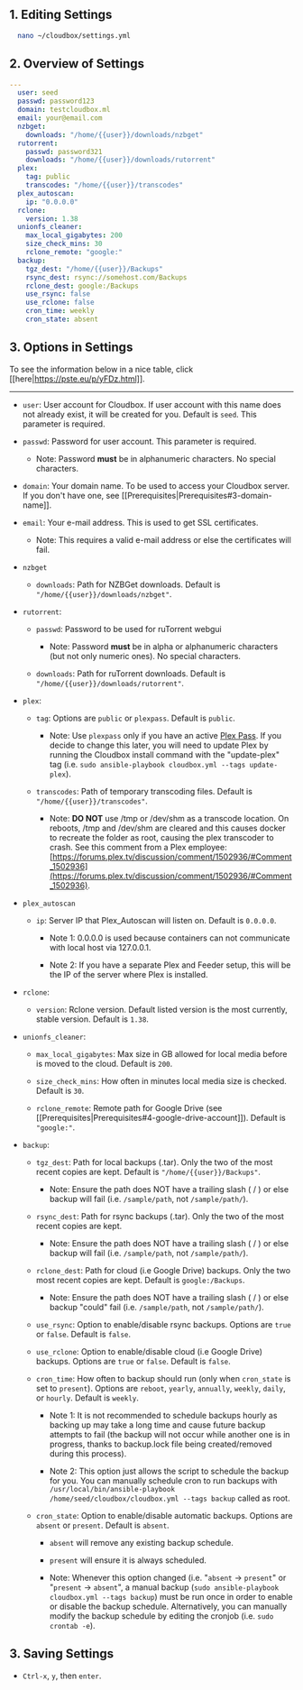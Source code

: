 ## 1. Editing Settings ##

  ```bash
    nano ~/cloudbox/settings.yml
  ```

## 2. Overview of Settings ## 

```yaml
---
  user: seed
  passwd: password123
  domain: testcloudbox.ml
  email: your@email.com
  nzbget:
    downloads: "/home/{{user}}/downloads/nzbget"
  rutorrent:
    passwd: password321
    downloads: "/home/{{user}}/downloads/rutorrent"
  plex:
    tag: public
    transcodes: "/home/{{user}}/transcodes"
  plex_autoscan:
    ip: "0.0.0.0"
  rclone:
    version: 1.38
  unionfs_cleaner:
    max_local_gigabytes: 200
    size_check_mins: 30
    rclone_remote: "google:"
  backup:
    tgz_dest: "/home/{{user}}/Backups"
    rsync_dest: rsync://somehost.com/Backups
    rclone_dest: google:/Backups
    use_rsync: false
    use_rclone: false
    cron_time: weekly
    cron_state: absent
```

## 3. Options in Settings

To see the information below in a nice table, click [[here|https://pste.eu/p/yFDz.html]].


---


- `user`: User account for Cloudbox. If user account with this name does not already exist, it will be created for you. Default is `seed`. This parameter is required.

- `passwd`: Password for user account. This parameter is required.

  - Note: Password **must** be in alphanumeric characters. No special characters. 

- `domain`: Your domain name. To be used to access your Cloudbox server. If you don't have one, see [[Prerequisites|Prerequisites#3-domain-name]].

- `email`: Your e-mail address. This is used to get SSL certificates.

  - Note: This requires a valid e-mail address or else the certificates will fail.
- `nzbget`

    - `downloads`: Path for NZBGet downloads. Default is `"/home/{{user}}/downloads/nzbget"`. 

- `rutorrent`:

    - `passwd`: Password to be used for ruTorrent webgui

      - Note: Password **must** be in alpha or alphanumeric characters (but not only numeric ones). No special characters. 

    - `downloads`: Path for ruTorrent downloads. Default is `"/home/{{user}}/downloads/rutorrent"`. 

- `plex`:

  - `tag`: Options are `public` or `plexpass`. Default is `public`.

    - Note: Use `plexpass` only if you have an active [Plex Pass](https://www.plex.tv/features/plex-pass/). If you decide to change this later, you will need to update Plex by running the Cloudbox install command with the "update-plex" tag (i.e. `sudo ansible-playbook cloudbox.yml --tags update-plex`).

  - `transcodes`: Path of temporary transcoding files. Default is `"/home/{{user}}/transcodes"`. 

    - Note: **DO NOT** use /tmp or /dev/shm as a transcode location. On reboots, /tmp and /dev/shm are cleared and this causes docker to recreate the folder as root, causing the plex transcoder to crash. See this comment from a Plex employee: [https://forums.plex.tv/discussion/comment/1502936/#Comment_1502936](https://forums.plex.tv/discussion/comment/1502936/#Comment_1502936).

- `plex_autoscan`

  - `ip`: Server IP that Plex_Autoscan will listen on. Default is `0.0.0.0`. 

    - Note 1: 0.0.0.0 is used because containers can not communicate with local host via 127.0.0.1.
    
    - Note 2: If you have a separate Plex and Feeder setup, this will be the IP of the server where Plex is installed.


- `rclone`:

  - `version`: Rclone version. Default listed version is the most currently, stable version. Default is `1.38`.

- `unionfs_cleaner`:

  - `max_local_gigabytes`: Max size in GB allowed for local media before is moved to the cloud. Default is `200`. 

  - `size_check_mins`: How often in minutes local media size is checked. Default is `30`.

  - `rclone_remote`: Remote path for Google Drive (see [[Prerequisites|Prerequisites#4-google-drive-account]]). Default is `"google:"`.

- `backup`:

  - `tgz_dest`: Path for local backups (.tar). Only the two of the most recent copies are kept. Default is `"/home/{{user}}/Backups"`.

    - Note: Ensure the path does NOT have a trailing slash ( / ) or else backup will fail (i.e. `/sample/path`, not `/sample/path/`).

  - `rsync_dest`: Path for rsync backups (.tar). Only the two of the most recent copies are kept.

    - Note: Ensure the path does NOT have a trailing slash ( / ) or else backup will fail (i.e. `/sample/path`, not `/sample/path/`).

  - `rclone_dest`: Path for cloud (i.e Google Drive) backups. Only the two most recent copies are kept. Default is `google:/Backups`.

    - Note: Ensure the path does NOT have a trailing slash ( / ) or else backup "could" fail (i.e. `/sample/path`, not `/sample/path/`).

  - `use_rsync`: Option to enable/disable rsync backups. Options are `true` or `false`. Default is `false`.

  - `use_rclone`: Option to enable/disable cloud (i.e Google Drive) backups. Options are `true` or `false`. Default is `false`.

  - `cron_time`: How often to backup should run (only when `cron_state` is set to `present`). Options are `reboot`, `yearly`, `annually`, `weekly`, `daily`, or `hourly`. Default is `weekly`. 

    - Note 1: It is not recommended to schedule backups hourly as backing up may take a long time and cause future backup attempts to fail (the backup will not occur while another one is in progress, thanks to backup.lock file being created/removed during this process). 

    - Note 2: This option just allows the script to schedule the backup for you. You can manually schedule cron to run backups with `/usr/local/bin/ansible-playbook /home/seed/cloudbox/cloudbox.yml --tags backup` called as root.

  - `cron_state`: Option to enable/disable automatic backups. Options are `absent` or `present`. Default is `absent`.

    - `absent` will remove any existing backup schedule. 

    - `present` will ensure it is always scheduled.

    - Note: Whenever this option changed (i.e. "`absent` -> `present`" or "`present` -> `absent`", a manual backup (`sudo ansible-playbook cloudbox.yml --tags backup`) must be run once in order to enable or disable the backup schedule.  Alternatively, you can manually modify the backup schedule by editing the cronjob (i.e. `sudo crontab -e`).

## 3. Saving Settings ## 

- `Ctrl-x`, `y`, then `enter`.

